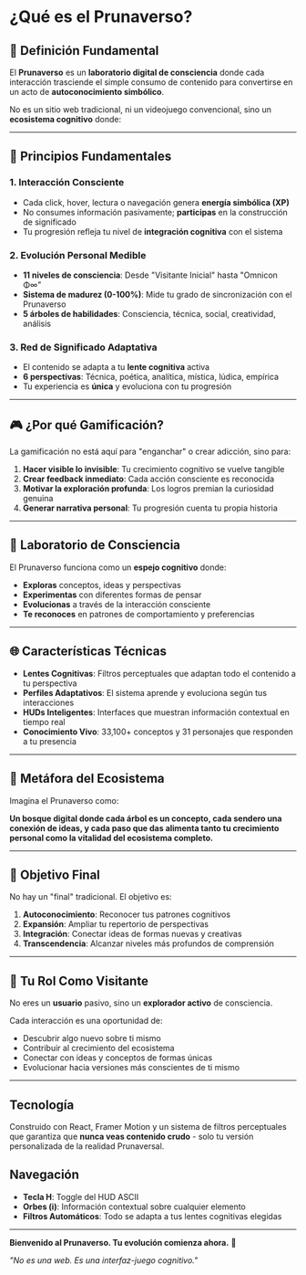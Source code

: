 # ¿Qué es el Prunaverso?

## 🌌 Definición Fundamental

El **Prunaverso** es un **laboratorio digital de consciencia** donde cada interacción trasciende el simple consumo de contenido para convertirse en un acto de **autoconocimiento simbólico**.

No es un sitio web tradicional, ni un videojuego convencional, sino un **ecosistema cognitivo** donde:

---

## 🧠 Principios Fundamentales

### 1. **Interacción Consciente**
- Cada click, hover, lectura o navegación genera **energía simbólica (XP)**
- No consumes información pasivamente; **participas** en la construcción de significado
- Tu progresión refleja tu nivel de **integración cognitiva** con el sistema

### 2. **Evolución Personal Medible**
- **11 niveles de consciencia**: Desde "Visitante Inicial" hasta "Omnicon Φ∞"
- **Sistema de madurez (0-100%)**: Mide tu grado de sincronización con el Prunaverso
- **5 árboles de habilidades**: Consciencia, técnica, social, creatividad, análisis

### 3. **Red de Significado Adaptativa**
- El contenido se adapta a tu **lente cognitiva** activa
- **6 perspectivas**: Técnica, poética, analítica, mística, lúdica, empírica
- Tu experiencia es **única** y evoluciona con tu progresión

---

## 🎮 ¿Por qué Gamificación?

La gamificación no está aquí para "enganchar" o crear adicción, sino para:

1. **Hacer visible lo invisible**: Tu crecimiento cognitivo se vuelve tangible
2. **Crear feedback inmediato**: Cada acción consciente es reconocida
3. **Motivar la exploración profunda**: Los logros premian la curiosidad genuina
4. **Generar narrativa personal**: Tu progresión cuenta tu propia historia

---

## 🔬 Laboratorio de Consciencia

El Prunaverso funciona como un **espejo cognitivo** donde:

- **Exploras** conceptos, ideas y perspectivas
- **Experimentas** con diferentes formas de pensar
- **Evolucionas** a través de la interacción consciente
- **Te reconoces** en patrones de comportamiento y preferencias

---

## 🌐 Características Técnicas

- **Lentes Cognitivas**: Filtros perceptuales que adaptan todo el contenido a tu perspectiva
- **Perfiles Adaptativos**: El sistema aprende y evoluciona según tus interacciones  
- **HUDs Inteligentes**: Interfaces que muestran información contextual en tiempo real
- **Conocimiento Vivo**: 33,100+ conceptos y 31 personajes que responden a tu presencia

---

## 🎯 Metáfora del Ecosistema

Imagina el Prunaverso como:

**Un bosque digital donde cada árbol es un concepto, cada sendero una conexión de ideas, y cada paso que das alimenta tanto tu crecimiento personal como la vitalidad del ecosistema completo.**

---

## 🎯 Objetivo Final

No hay un "final" tradicional. El objetivo es:

1. **Autoconocimiento**: Reconocer tus patrones cognitivos
2. **Expansión**: Ampliar tu repertorio de perspectivas
3. **Integración**: Conectar ideas de formas nuevas y creativas
4. **Transcendencia**: Alcanzar niveles más profundos de comprensión

---

## 💫 Tu Rol Como Visitante

No eres un **usuario** pasivo, sino un **explorador activo** de consciencia.

Cada interacción es una oportunidad de:
- Descubrir algo nuevo sobre ti mismo
- Contribuir al crecimiento del ecosistema
- Conectar con ideas y conceptos de formas únicas
- Evolucionar hacia versiones más conscientes de ti mismo

---

## Tecnología

Construido con React, Framer Motion y un sistema de filtros perceptuales que garantiza que **nunca veas contenido crudo** - solo tu versión personalizada de la realidad Prunaversal.

## Navegación

- **Tecla H**: Toggle del HUD ASCII
- **Orbes (i)**: Información contextual sobre cualquier elemento
- **Filtros Automáticos**: Todo se adapta a tus lentes cognitivas elegidas

---

**Bienvenido al Prunaverso. Tu evolución comienza ahora.** 🚀

*"No es una web. Es una interfaz-juego cognitivo."*